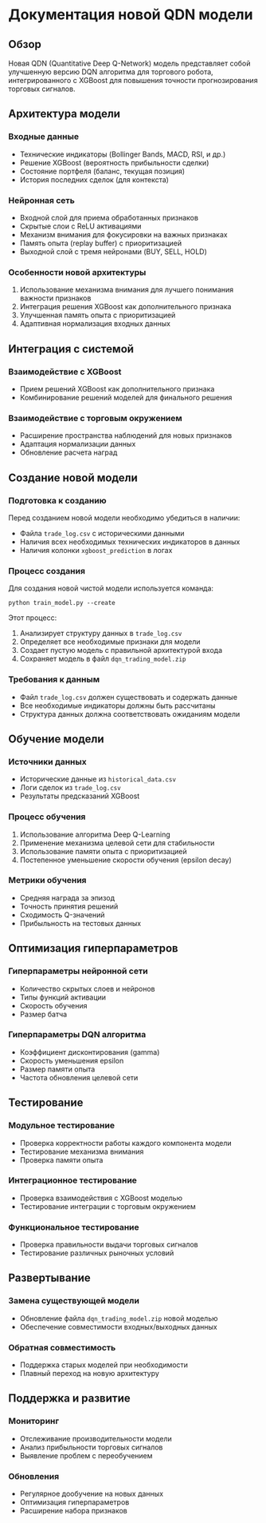 # Документация новой QDN модели

## Обзор

Новая QDN (Quantitative Deep Q-Network) модель представляет собой улучшенную версию DQN алгоритма для торгового робота, интегрированного с XGBoost для повышения точности прогнозирования торговых сигналов.

## Архитектура модели

### Входные данные
- Технические индикаторы (Bollinger Bands, MACD, RSI, и др.)
- Решение XGBoost (вероятность прибыльности сделки)
- Состояние портфеля (баланс, текущая позиция)
- История последних сделок (для контекста)

### Нейронная сеть
- Входной слой для приема обработанных признаков
- Скрытые слои с ReLU активациями
- Механизм внимания для фокусировки на важных признаках
- Память опыта (replay buffer) с приоритизацией
- Выходной слой с тремя нейронами (BUY, SELL, HOLD)

### Особенности новой архитектуры
1. Использование механизма внимания для лучшего понимания важности признаков
2. Интеграция решения XGBoost как дополнительного признака
3. Улучшенная память опыта с приоритизацией
4. Адаптивная нормализация входных данных

## Интеграция с системой

### Взаимодействие с XGBoost
- Прием решений XGBoost как дополнительного признака
- Комбинирование решений моделей для финального решения

### Взаимодействие с торговым окружением
- Расширение пространства наблюдений для новых признаков
- Адаптация нормализации данных
- Обновление расчета наград

## Создание новой модели

### Подготовка к созданию
Перед созданием новой модели необходимо убедиться в наличии:
- Файла `trade_log.csv` с историческими данными
- Наличия всех необходимых технических индикаторов в данных
- Наличия колонки `xgboost_prediction` в логах

### Процесс создания
Для создания новой чистой модели используется команда:
```
python train_model.py --create
```

Этот процесс:
1. Анализирует структуру данных в `trade_log.csv`
2. Определяет все необходимые признаки для модели
3. Создает пустую модель с правильной архитектурой входа
4. Сохраняет модель в файл `dqn_trading_model.zip`

### Требования к данным
- Файл `trade_log.csv` должен существовать и содержать данные
- Все необходимые индикаторы должны быть рассчитаны
- Структура данных должна соответствовать ожиданиям модели

## Обучение модели

### Источники данных
- Исторические данные из `historical_data.csv`
- Логи сделок из `trade_log.csv`
- Результаты предсказаний XGBoost

### Процесс обучения
1. Использование алгоритма Deep Q-Learning
2. Применение механизма целевой сети для стабильности
3. Использование памяти опыта с приоритизацией
4. Постепенное уменьшение скорости обучения (epsilon decay)

### Метрики обучения
- Средняя награда за эпизод
- Точность принятия решений
- Сходимость Q-значений
- Прибыльность на тестовых данных

## Оптимизация гиперпараметров

### Гиперпараметры нейронной сети
- Количество скрытых слоев и нейронов
- Типы функций активации
- Скорость обучения
- Размер батча

### Гиперпараметры DQN алгоритма
- Коэффициент дисконтирования (gamma)
- Скорость уменьшения epsilon
- Размер памяти опыта
- Частота обновления целевой сети

## Тестирование

### Модульное тестирование
- Проверка корректности работы каждого компонента модели
- Тестирование механизма внимания
- Проверка памяти опыта

### Интеграционное тестирование
- Проверка взаимодействия с XGBoost моделью
- Тестирование интеграции с торговым окружением

### Функциональное тестирование
- Проверка правильности выдачи торговых сигналов
- Тестирование различных рыночных условий

## Развертывание

### Замена существующей модели
- Обновление файла `dqn_trading_model.zip` новой моделью
- Обеспечение совместимости входных/выходных данных

### Обратная совместимость
- Поддержка старых моделей при необходимости
- Плавный переход на новую архитектуру

## Поддержка и развитие

### Мониторинг
- Отслеживание производительности модели
- Анализ прибыльности торговых сигналов
- Выявление проблем с переобучением

### Обновления
- Регулярное дообучение на новых данных
- Оптимизация гиперпараметров
- Расширение набора признаков